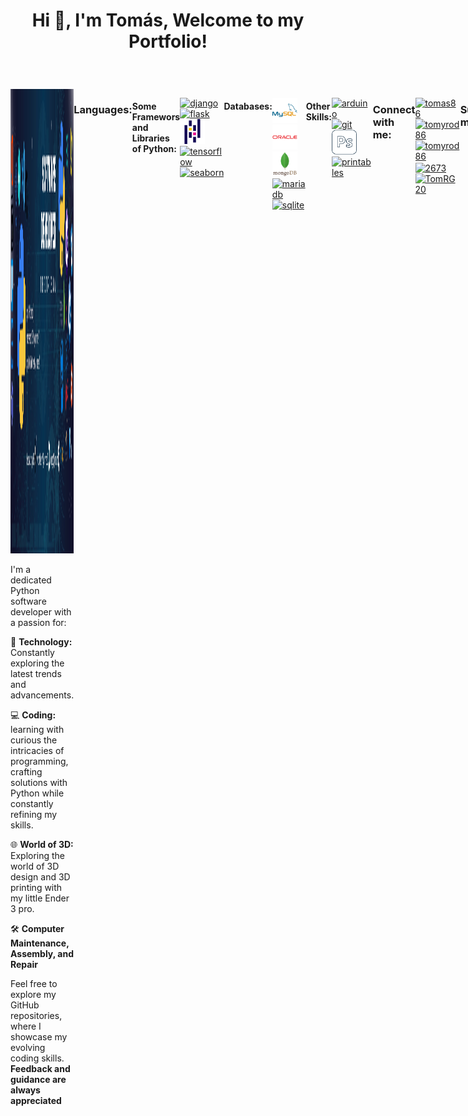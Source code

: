 <div align="center">
  <h1>Hi 👋, I'm Tomás, Welcome to my Portfolio!</h1>
  <a href="https://github.com/TomRG20/TomRG20/blob/main/Tomás%20Resume%20(U).pdf" target="_blank" rel="noreferrer" style="display: inline-block;>
    <img src="https://github.com/TomRG20/TomRG20/blob/main/cv.png" alt="Download CV" width="40" height="40"/>
  </a> 
</div>

<h3 align="center">  </h3>

<div style="max-width: 100%; margin-bottom: 15px;margin-top: 20px;">
  <div style="display: flex; align-items: top; margin-bottom: 15px;">
    <div style="flex-basic: 45%;"> 
      <a href="https://www.linkedin.com/in/tomas86/" target="_blank" rel="noreferrer"> <img src="https://github.com/TomRG20/TomRG20/blob/1b5986ca7df648c8abff942cb0b22c2b36674223/Azul%20Corporativo%20Profesional%20Banner%20LinkedIn%20(2).png" alt="cabecera" width=100% height=80% /> </a>
    <div>
    <div style="flex-basic: 50%;">
        <p>I'm a dedicated Python software developer with a passion for: </p>
        <p> 🚀 <strong>Technology:</strong> Constantly exploring the latest trends and advancements.</p>
        <p> 💻 <strong>Coding:</strong> learning with curious the intricacies of programming, crafting solutions with Python while constantly refining my skills.</p>
        <p> 🌐 <strong>World of 3D:</strong> Exploring the world of 3D design and 3D printing with my little Ender 3 pro.</p>
        <p> 🛠️ <strong>Computer Maintenance, Assembly, and Repair</strong></p>
        <p></p>
        <p>Feel free to explore my GitHub repositories, where I showcase my evolving coding skills. <strong>Feedback and guidance are always appreciated</strong></p>
    </div>
  </div>
  
</div>

<hr style="border-bottom: 2px solid gray;">

<h3 align="left">Languages:</h3>
<p align="left"> 
<a href="https://www.python.org" target="_blank" rel="noreferrer"> <img src="https://raw.githubusercontent.com/devicons/devicon/master/icons/python/python-original.svg" alt="python" width="40" height="40"/> </a>  <a href="https://www.java.com" target="_blank" rel="noreferrer"> <img src="https://raw.githubusercontent.com/devicons/devicon/master/icons/java/java-original.svg" alt="java" width="40" height="40"/> </a>  <a href="https://www.cprogramming.com/" target="_blank" rel="noreferrer"> <img src="https://raw.githubusercontent.com/devicons/devicon/master/icons/c/c-original.svg" alt="c" width="40" height="40"/> </a>  <a href="https://www.w3schools.com/cs/" target="_blank" rel="noreferrer"> <img src="https://raw.githubusercontent.com/devicons/devicon/master/icons/csharp/csharp-original.svg" alt="csharp" width="40" height="40"/> </a> </p>


<h4 align="left">Some Framewors and Libraries of Python:</h4>
<p align="left"> 
<a href="https://www.djangoproject.com/" target="_blank" rel="noreferrer"> <img src="https://cdn.worldvectorlogo.com/logos/django.svg" alt="django" width="40" height="40"/> </a>  <a href="https://flask.palletsprojects.com/" target="_blank" rel="noreferrer"> <img src="https://www.vectorlogo.zone/logos/pocoo_flask/pocoo_flask-icon.svg" alt="flask" width="40" height="40"/> </a>  <a href="https://pandas.pydata.org/" target="_blank" rel="noreferrer"> <img src="https://raw.githubusercontent.com/devicons/devicon/2ae2a900d2f041da66e950e4d48052658d850630/icons/pandas/pandas-original.svg" alt="pandas" width="40" height="40"/> </a>  <a href="https://www.tensorflow.org" target="_blank" rel="noreferrer"> <img src="https://www.vectorlogo.zone/logos/tensorflow/tensorflow-icon.svg" alt="tensorflow" width="40" height="40"/> </a>  <a href="https://seaborn.pydata.org/" target="_blank" rel="noreferrer"> <img src="https://seaborn.pydata.org/_images/logo-mark-lightbg.svg" alt="seaborn" width="40" height="40"/> </a> </p>


<h4 align="left">Databases:</h4>
<p align="left">
<a href="https://www.mysql.com/" target="_blank" rel="noreferrer"> <img src="https://raw.githubusercontent.com/devicons/devicon/master/icons/mysql/mysql-original-wordmark.svg" alt="mysql" width="40" height="40"/> </a>  <a href="https://www.oracle.com/" target="_blank" rel="noreferrer"> <img src="https://raw.githubusercontent.com/devicons/devicon/master/icons/oracle/oracle-original.svg" alt="oracle" width="40" height="40"/> </a>  <a href="https://www.mongodb.com/" target="_blank" rel="noreferrer"> <img src="https://raw.githubusercontent.com/devicons/devicon/master/icons/mongodb/mongodb-original-wordmark.svg" alt="mongodb" width="40" height="40"/> </a>  <a href="https://mariadb.org/" target="_blank" rel="noreferrer"> <img src="https://www.vectorlogo.zone/logos/mariadb/mariadb-icon.svg" alt="mariadb" width="40" height="40"/> </a>  <a href="https://www.sqlite.org/" target="_blank" rel="noreferrer"> <img src="https://www.vectorlogo.zone/logos/sqlite/sqlite-icon.svg" alt="sqlite" width="40" height="40"/> </a> </p>


<h4 align="left">Other Skills:</h4>
<p align="left">
<a href="https://www.arduino.cc/" target="_blank" rel="noreferrer"> <img src="https://cdn.worldvectorlogo.com/logos/arduino-1.svg" alt="arduino" width="40" height="40"/> </a>  <a href="https://git-scm.com/" target="_blank" rel="noreferrer"> <img src="https://www.vectorlogo.zone/logos/git-scm/git-scm-icon.svg" alt="git" width="40" height="40"/> </a>  <a href="https://www.photoshop.com/en" target="_blank" rel="noreferrer"> <img src="https://raw.githubusercontent.com/devicons/devicon/master/icons/photoshop/photoshop-line.svg" alt="photoshop" width="40" height="40"/> </a> 
<a href="https://www.printables.com/es/social/500097-tomas-r/about" target="_blank" rel="noreferrer"> <img src="https://pbs.twimg.com/profile_images/1506612090261360642/tMvdBgZC_400x400.jpg" alt="printables" width="40" height="40"/> </a>
</p>

<hr style="border-bottom: 2px solid gray;">

<h3 align="left">Connect with me:</h3>
<p align="left">
<a href="https://linkedin.com/in/tomas86" target="blank"><img align="center" src="https://raw.githubusercontent.com/rahuldkjain/github-profile-readme-generator/master/src/images/icons/Social/linked-in-alt.svg" alt="tomas86" height="30" width="40" /></a>  <a href="https://instagram.com/tomyrod86" target="blank"><img align="center" src="https://raw.githubusercontent.com/rahuldkjain/github-profile-readme-generator/master/src/images/icons/Social/instagram.svg" alt="tomyrod86" height="30" width="40" /></a>  <a href="https://beacons.ai/tomyrod86" target="blank"><img align="center" src="https://cdn.beacons.ai/user_content/AHnOl9MMnuMm1Z7JLxNaIU5g9qU2/profile_beacons.png?t=1636242247083" alt="tomyrod86" height="40" width="40" /></a>  <a href="https://stackoverflow.com/users/2673" target="blank"><img align="center" src="https://raw.githubusercontent.com/rahuldkjain/github-profile-readme-generator/master/src/images/icons/Social/stack-overflow.svg" alt="2673" height="30" width="40" /></a>  <a href="https://dev.to/TomRG20" target="blank"><img align="center" src="https://raw.githubusercontent.com/rahuldkjain/github-profile-readme-generator/master/src/images/icons/Social/devto.svg" alt="TomRG20" height="30" width="40" /></a>
</p>


<h3 align="left">Support me:</h3>

<p><a href="https://www.buymeacoffee.com/tomyrod86"> <img align="left" src="https://cdn.buymeacoffee.com/buttons/v2/default-yellow.png" height="50" width="210" alt="tomyrod86" /></a><br /> </p>

<br /><hr style="border-bottom: 2px solid gray;">

<div style="display: flex; flex; flex-direction: column; margin-bottom: 15px;">
  <div style="max-width: 100%; margin-bottom: 15px;margin-top: 20px;">
    <p><img src="https://github-readme-stats.vercel.app/api/top-langs?username=TomRG20&show_icons=true&theme=dark&title_color=555353&text_color=ffffff&bg_color=301818&locale=es&layout=compact" alt="TomRG20" /></p>
  </div>
   
  <div style="max-width: 100%; margin-bottom: 10px;margin-top: 20px;">
    <hr style="border-bottom: 2px solid gray;">
    <h3 align="left">Volunteer Experience:</h3>
    <p><br /><a href="https://www.facebook.com/profile.php?id=100065100627251">CV19_Fab_Malaga_Occidental</a>, from 20 March to June of 2020</p>
    <p>-Printing with PLA and handing out visors for covid19 and ear savers for the doctors and nurses.</p>
    <a href="https://www.facebook.com/100065100627251/videos/886370238454925/">Watch video on Facebook</a>
  </div>
</div>

